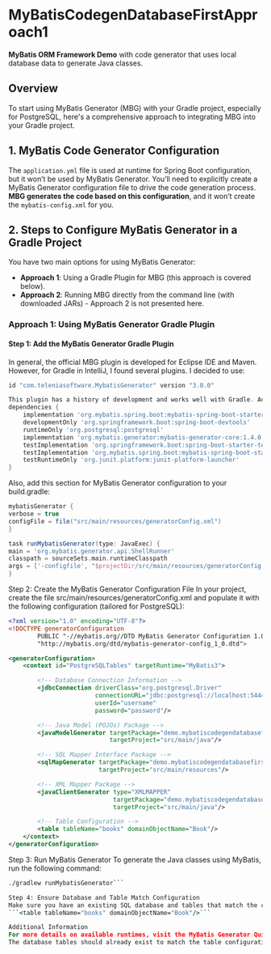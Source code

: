 # MyBatisCodegenDatabaseFirstApproach1

**MyBatis ORM Framework Demo** with code generator that uses local database data to generate Java classes.

## Overview

To start using MyBatis Generator (MBG) with your Gradle project, especially for PostgreSQL, here's a comprehensive approach to integrating MBG into your Gradle project.

## 1. MyBatis Code Generator Configuration

The `application.yml` file is used at runtime for Spring Boot configuration, but it won’t be used by MyBatis Generator. You’ll need to explicitly create a MyBatis Generator configuration file to drive the code generation process. **MBG generates the code based on this configuration**, and it won’t create the `mybatis-config.xml` for you.

## 2. Steps to Configure MyBatis Generator in a Gradle Project

You have two main options for using MyBatis Generator:

- **Approach 1**: Using a Gradle Plugin for MBG (this approach is covered below).
- **Approach 2**: Running MBG directly from the command line (with downloaded JARs) - Approach 2 is not presented here.

### Approach 1: Using MyBatis Generator Gradle Plugin

#### Step 1: Add the MyBatis Generator Gradle Plugin

In general, the official MBG plugin is developed for Eclipse IDE and Maven. However, for Gradle in IntelliJ, I found several plugins. I decided to use:

```gradle
id "com.teleniasoftware.MybatisGenerator" version "3.0.0"

This plugin has a history of development and works well with Gradle. Add the following minimum dependencies to your build.gradle file:
dependencies {
    implementation 'org.mybatis.spring.boot:mybatis-spring-boot-starter:3.0.3'
    developmentOnly 'org.springframework.boot:spring-boot-devtools'
    runtimeOnly 'org.postgresql:postgresql'
    implementation 'org.mybatis.generator:mybatis-generator-core:1.4.0'
    testImplementation 'org.springframework.boot:spring-boot-starter-test'
    testImplementation 'org.mybatis.spring.boot:mybatis-spring-boot-starter-test:3.0.3'
    testRuntimeOnly 'org.junit.platform:junit-platform-launcher'
}

```

Also, add this section for MyBatis Generator configuration to your build.gradle:
```gradle
mybatisGenerator {
verbose = true
configFile = file("src/main/resources/generatorConfig.xml")
}

task runMybatisGenerator(type: JavaExec) {
main = 'org.mybatis.generator.api.ShellRunner'
classpath = sourceSets.main.runtimeClasspath
args = ['-configfile', "$projectDir/src/main/resources/generatorConfig.xml", '-overwrite']
}
```
Step 2: Create the MyBatis Generator Configuration File
In your project, create the file src/main/resources/generatorConfig.xml and populate it with the following configuration (tailored for PostgreSQL):
```xml
<?xml version="1.0" encoding="UTF-8"?>
<!DOCTYPE generatorConfiguration
        PUBLIC "-//mybatis.org//DTD MyBatis Generator Configuration 1.0//EN"
        "http://mybatis.org/dtd/mybatis-generator-config_1_0.dtd">

<generatorConfiguration>
    <context id="PostgreSQLTables" targetRuntime="MyBatis3">

        <!-- Database Connection Information -->
        <jdbcConnection driverClass="org.postgresql.Driver"
                        connectionURL="jdbc:postgresql://localhost:5444/test1"
                        userId="username"
                        password="password"/>

        <!-- Java Model (POJOs) Package -->
        <javaModelGenerator targetPackage="demo.mybatiscodegendatabasefirstapproach1.generatedClasses.models" 
                            targetProject="src/main/java"/>

        <!-- SQL Mapper Interface Package -->
        <sqlMapGenerator targetPackage="demo.mybatiscodegendatabasefirstapproach1.generatedClasses.mappers" 
                         targetProject="src/main/resources"/>

        <!-- XML Mapper Package -->
        <javaClientGenerator type="XMLMAPPER" 
                             targetPackage="demo.mybatiscodegendatabasefirstapproach1.generatedClasses.mappers" 
                             targetProject="src/main/java"/>

        <!-- Table Configuration -->
        <table tableName="books" domainObjectName="Book"/>
    </context>
</generatorConfiguration>
```
Step 3: Run MyBatis Generator
To generate the Java classes using MyBatis, run the following command:
```cmd 
./gradlew runMybatisGenerator```

Step 4: Ensure Database and Table Match Configuration
Make sure you have an existing SQL database and tables that match the configuration. For example, there must be a table named books in the database:
```<table tableName="books" domainObjectName="Book"/>```

Additional Information
For more details on available runtimes, visit the MyBatis Generator Quickstart page.
The database tables should already exist to match the table configuration in generatorConfig.xml.
